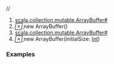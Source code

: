 //
<ol>
<li><a href="https://www.scala-lang.org/api/2.12.3/scala/collection/mutable/ArrayBuffer.html#<init>():scala.collection.mutable.ArrayBuffer[A]">scala.collection.mutable.ArrayBuffer#<init></a></li>
<li name="scala.collection.mutable.ArrayBuffer#<init>" visbl="pub" class="indented0 " data-isabs="false" fullcomment="no" group="Ungrouped"> <a id="<init>():scala.collection.mutable.ArrayBuffer[A]"></a><a id="<init>:ArrayBuffer[A]"></a> <span class="permalink"> <a href="../../../scala/collection/mutable/ArrayBuffer.html#<init>():scala.collection.mutable.ArrayBuffer[A]" title="Permalink"> <i class="material-icons"></i> </a> </span> <span class="modifier_kind"> <span class="modifier"></span> <span class="kind">new</span> </span> <span class="symbol"> <span class="name">ArrayBuffer</span><span class="params">()</span> </span> </li>
        

<li><a href="https://www.scala-lang.org/api/2.12.3/scala/collection/mutable/ArrayBuffer.html#<init>(initialSize:Int):scala.collection.mutable.ArrayBuffer[A]">scala.collection.mutable.ArrayBuffer#<init></a></li>
<li name="scala.collection.mutable.ArrayBuffer#<init>" visbl="pub" class="indented0 " data-isabs="false" fullcomment="no" group="Ungrouped"> <a id="<init>(initialSize:Int):scala.collection.mutable.ArrayBuffer[A]"></a><a id="<init>:ArrayBuffer[A]"></a> <span class="permalink"> <a href="../../../scala/collection/mutable/ArrayBuffer.html#<init>(initialSize:Int):scala.collection.mutable.ArrayBuffer[A]" title="Permalink"> <i class="material-icons"></i> </a> </span> <span class="modifier_kind"> <span class="modifier"></span> <span class="kind">new</span> </span> <span class="symbol"> <span class="name">ArrayBuffer</span><span class="params">(<span name="initialSize">initialSize: <a href="../../Int.html" class="extype" name="scala.Int">Int</a></span>)</span> </span> <p class="shortcomment cmt"></p> </li>
        </ol>


### Examples



